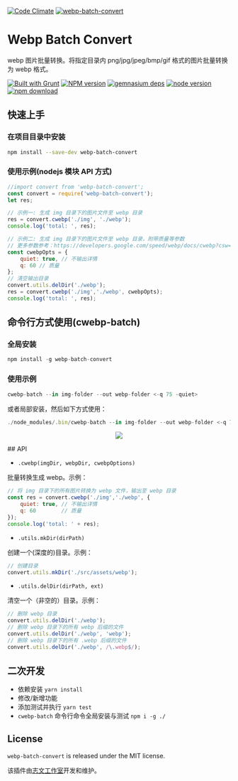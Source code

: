 [![Code Climate](https://lzw.me/images/logo.png)](https://lzw.me)
[![webp-batch-convert](https://nodei.co/npm/webp-batch-convert.png)](https://npmjs.org/package/webp-batch-convert)

Webp Batch Convert
========
webp 图片批量转换。将指定目录内 png/jpg/jpeg/bmp/gif 格式的图片批量转换为 webp 格式。

[![Built with Grunt](https://cdn.gruntjs.com/builtwith.png)](https://gruntjs.com/)
[![NPM version][npm-image]][npm-url]
[![gemnasium deps][gemnasium-image]][gemnasium-url]
[![node version][node-image]][node-url]
[![npm download][download-image]][download-url]

[npm-image]: https://img.shields.io/npm/v/webp-batch-convert.svg?style=flat-square
[npm-url]: https://npmjs.org/package/webp-batch-convert
[gemnasium-image]: https://img.shields.io/gemnasium/lzwme/webp-batch-convert.svg?style=flat-square
[gemnasium-url]: https://gemnasium.com/lzwme/webp-batch-convert
[node-image]: https://img.shields.io/badge/node.js-%3E=_0.10-green.svg?style=flat-square
[node-url]: https://nodejs.org/download/
[download-image]: https://img.shields.io/npm/dm/webp-batch-convert.svg?style=flat-square
[download-url]: https://npmjs.org/package/webp-batch-convert

## 快速上手

### 在项目目录中安装

```bash
npm install --save-dev webp-batch-convert
```

### 使用示例(nodejs 模块 API 方式)

```js
//import convert from 'webp-batch-convert';
const convert = require('webp-batch-convert');
let res;

// 示例一: 生成 img 目录下的图片文件至 webp 目录
res = convert.cwebp('./img', './webp');
console.log('total: ', res);

// 示例二: 生成 img 目录下的图片文件至 webp 目录，附带质量等参数
// 更多参数参考：https://developers.google.com/speed/webp/docs/cwebp?csw=1#options
const cwebpOpts = {
    quiet: true, // 不输出详情
    q: 60 // 质量
};
// 清空输出目录
convert.utils.delDir('./webp');
res = convert.cwebp('./img','./webp', cwebpOpts);
console.log('total: ', res);
```

## 命令行方式使用(cwebp-batch)

### 全局安装

```js
npm install -g webp-batch-convert
```

### 使用示例

```js
cwebp-batch --in img-folder --out webp-folder <-q 75 -quiet>
```
或者局部安装，然后如下方式使用：
```js
./node_modules/.bin/cwebp-batch --in img-folder --out webp-folder <-q 75 -quiet>
```
<p align="center">
    <img src="https://cdn.rawgit.com/lzwme/webp-batch-convert/master/test/img/snapshot.png">
</p>
## API

- `.cwebp(imgDir, webpDir, cwebpOptions)`

批量转换生成 webp。示例：
```js
// 将 img 目录下的所有图片转换为 webp 文件，输出至 webp 目录
const res = convert.cwebp('./img','./webp', {
    quiet: true, // 不输出详情
    q: 60        // 质量
});
console.log('total: ' + res);
```

- `.utils.mkDir(dirPath)`

创建一个(深度的)目录。示例：
```js
// 创建目录
convert.utils.mkDir('./src/assets/webp');
```

- `.utils.delDir(dirPath, ext)`

清空一个（非空的）目录。示例：
```js
// 删除 webp 目录
convert.utils.delDir('./webp');
// 删除 webp 目录下的所有 webp 后缀的文件
convert.utils.delDir('./webp', 'webp');
// 删除 webp 目录下的所有 .webp 后缀的文件
convert.utils.delDir('./webp', /\.webp$/);
```

## 二次开发

- 依赖安装 `yarn install`
- 修改/新增功能
- 添加测试并执行 `yarn test`
- `cwebp-batch` 命令行命令全局安装与测试 `npm i -g ./`

## License

`webp-batch-convert` is released under the MIT license.

该插件由[志文工作室](https://lzw.me)开发和维护。
